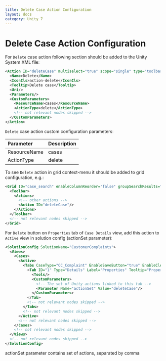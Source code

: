 ```yaml
---
title: Delete Case Action Configuration
layout: docs
category: Unity 7
---
```

# Delete Case Action Configuration

For `Delete` case action following section should be added to the Unity System XML file:
 
```xml
<Action ID="deleteCase" multiselect="true" scope="single" type="toolbar">
  <Name>Delete</Name>
  <IconCls>action-delete</IconCls>
  <Tooltip>Delete case</Tooltip>
  <Uri/>
  <Parameters/>
  <CustomParameters>
    <ResourceName>cases</ResourceName>
    <ActionType>delete</ActionType>
    <!-- not relevant nodes skipped -->
  </CustomParameters>
</Action>
```

`Delete` case action custom configuration parameters:

| Parameter   | Description |
|:------------|:------------|
|ResourceName | cases       |
|ActionType   | delete      |

To see `Delete` action in grid context-menu it should be added to grid configuration, e.g.:

```xml
<Grid ID="case_search" enableColumnReorder="false" groupSearchResults="false">
  <Toolbar>
    <Actions>
      <!-- other actions -->
      <Action ID="deleteCase"/>
    </Actions>
  </Toolbar>
  <!-- not relevant nodes skipped -->
</Grid>

``` 

For `Delete` button on `Properties` tab of `Case Details` view, add this action to `Active` view in solution 
config (actionSet parameter):

```xml
<SolutionConfig SolutionName="CustomerComplaints">
  <Views>
    <Cases>
      <Active>
        <Tabs CaseType="CC_Complaint" EnableSaveButton="true" EnableCloseButton="true">
          <Tab ID="1" Type="Details" Label="Properties" Tooltip="Properties" FieldSet="CaseReview">
            <Tools/>
            <CustomParameters>
              <!-- The set of Unity actions linked to this tab -->
              <Parameter Name="actionSet" Value="deleteCase"/>
            </CustomParameters>
          </Tab>
          <!-- not relevant nodes skipped -->
        </Tabs>
        <!-- not relevant nodes skipped -->
      </Active>
      <!-- not relevant nodes skipped -->
    </Cases>
    <!-- not relevant nodes skipped -->
  </Views>
  <!-- not relevant nodes skipped -->
</SolutionConfig>
```

actionSet parameter contains set of actions, separated by comma 